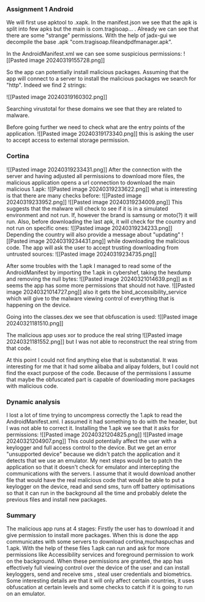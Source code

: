 
### Assignment 1 Android

We will first use apktool to .xapk. In the manifest.json we see that the apk is split into few apks but the main is com.tragisoap... . Already we can see that there are some "strange" permissions. With the help of jadx-gui we decompile the base .apk "com.tragisoap.fileandpdfmanager.apk".

In the AndroidManifest.xml we can see some suspicious permissions:
![[Pasted image 20240319155728.png]]

So the app can potentially install malicious packages.
Assuming that the app will connect to a server to install the malicious packages we search for "http". Indeed we find 2 strings:

![[Pasted image 20240319160302.png]]

Searching virustotal for these domains we see that they are related to malware. 

Before going further we need to check what are the entry points of the application.
![[Pasted image 20240319173340.png]]
this is asking the user to accept access to external storage permission.

### Cortina

![[Pasted image 20240319233431.png]]
After the connection with the server and having adjusted all permissions to download more files, the malicious application opens a url connection to download the main malicious 1.apk:
![[Pasted image 20240319233622.png]]
what is interesting is that there are many checks before:
![[Pasted image 20240319233952.png]]
![[Pasted image 20240319234009.png]]
This suggests that the malware will check to see if it is in a simulated environment and not run. If, however the brand is samsung or moto(?) it will run. Also, before downloading the last apk, it will check for the country and not run on specific ones:
![[Pasted image 20240319234233.png]]
Depending the country will also provide a message about "updating" ![[Pasted image 20240319234431.png]]
while downloading the malicious code. The app will ask the user to accept trusting downloading from untrusted sources:
![[Pasted image 20240319234735.png]]

After some troubles with the 1.apk I managed to read some of the AndroidManifest by importing the 1.apk in cybershef, taking the hexdump and removing the null bytes:
![[Pasted image 20240321014639.png]]
as it seems the app has some more permissions that should not have.
![[Pasted image 20240321014727.png]]
also it gets the bind_accessibility_service which will give to the malware viewing control of everything that is happening on the device.

Going into the classes.dex we see that obfuscation is used:
![[Pasted image 20240321181510.png]]

The malicious app uses xor to produce the real string ![[Pasted image 20240321181552.png]]
but I was not able to reconstruct the real string from that code.

At this point I could not find anything else that is substanstial. It was interesting for me that it had some alibaba and alipay folders, but I could not find the exact purpose of the code. Because of the permissions I assume that maybe the obfuscated part is capable of downloading more packages with malicious code. 

### Dynamic analysis 

I lost a lot of time trying to uncompress correctly the 1.apk to read the AndroidManifest.xml. I assumed it had something to do with the header, but I was not able to correct it. 
Installing the 1.apk we see that it asks for permissions:
![[Pasted image 20240321204825.png]]
![[Pasted image 20240321204907.png]]
This could potentially affect the user with a keylogger and full access control to the device.
But we get an error "unsupported device" because we didn't patch the application and it detects that we use an emulator.
My next steps would be to patch the application so that it doesn't check for emulator and intercepting the communications with the servers. I assume that it would download another file that would have the real malicious code that would be able to put a keylogger on the device, read and send sms, turn off battery optimisations so that it can run in the background all the time and probably delete the previous files and install new packages.

###  Summary 

The malicious app runs at 4 stages: Firstly the user has to download it and give permission to install more packages. When this is done the app communicates with some servers to download cortina,muchaspuchas and 1.apk. With the help of these files 1.apk can run and ask for more permissions like Accessibility services and foreground permission to work on the background. When these permissions are granted, the app has effectively full viewing control over the device of the user and can install keyloggers, send and receive sms , steal user credentials and biometrics.  Some interesting details are that it will only affect certain countries, it uses obfuscation at certain levels and some checks to catch if it is going to run on an emulator.


